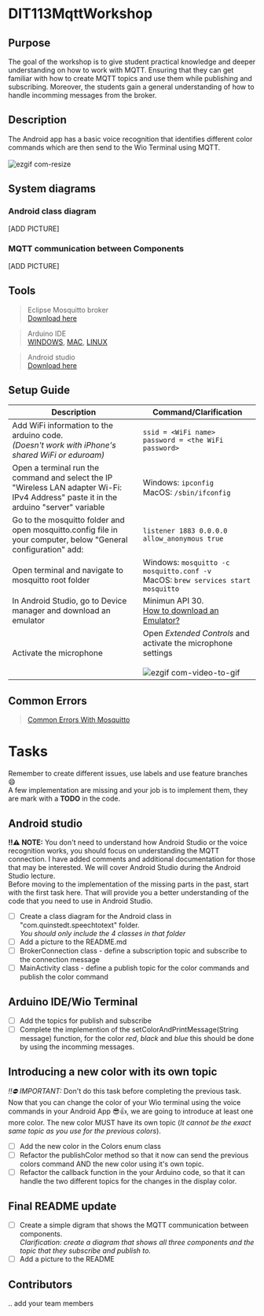 # DIT113MqttWorkshop
## Purpose
The goal of the workshop is to give student practical knowledge and deeper understanding on how to work with MQTT. Ensuring that they can get familiar with how to create MQTT topics and use them while publishing and subscribing. Moreover, the students gain a general understanding of how to handle incomming messages from the broker. 

## Description
The Android app has a basic voice recognition that identifies different color commands which are then send to the Wio Terminal using MQTT.
<br><br>
![ezgif com-resize](https://user-images.githubusercontent.com/90027419/228066704-302f6189-5b18-4e1e-9545-aa5c35e911e8.gif)
 
## System diagrams

### Android class diagram 
[ADD PICTURE]
### MQTT communication between Components
[ADD PICTURE]

## Tools
>  Eclipse Mosquitto broker <br>[Download here](https://mosquitto.org/download/)<br>

>  Arduino IDE <br>[WINDOWS](https://docs.arduino.cc/software/ide-v1/tutorials/Windows),  [MAC](https://docs.arduino.cc/software/ide-v1/tutorials/macOS), 
 [LINUX](https://docs.arduino.cc/software/ide-v1/tutorials/Linux) 

>  Android studio <br>[Download here](https://developer.android.com/studio)
 
## Setup Guide

| Description | Command/Clarification |
|-------|---|
| Add WiFi information to the arduino code.<br> *(Doesn't work with iPhone's shared WiFi or eduroam)* | `ssid = <WiFi name>`<br> `password = <the WiFi password>`|
| Open a terminal run the command and select the IP "Wireless LAN adapter Wi-Fi: IPv4 Address" paste it in the arduino "server" variable | Windows: `ipconfig `<br> MacOS: `/sbin/ifconfig` |
| Go to the mosquitto folder and open mosquitto.config file in your computer, below "General configuration" add: | `listener 1883 0.0.0.0 ` <br> `allow_anonymous true` |
| Open terminal and navigate to mosquitto root folder | Windows: `mosquitto -c mosquitto.conf -v `<br> MacOS: `brew services start mosquitto` |
| In Android Studio, go to Device manager and download an emulator | Minimun API 30. <br> [How to download an Emulator?](https://github.com/Quinstedt/DIT113MqttWorkshop/wiki/Set-up-an-Emulator) |
| Activate the microphone | Open *Extended Controls* and activate the microphone settings <br><br> ![ezgif com-video-to-gif](https://user-images.githubusercontent.com/90027419/228104899-651069f6-8368-41f3-9a11-74f43ccd4cfb.gif) |

## Common Errors

> [Common Errors With Mosquitto](https://github.com/Quinstedt/DIT113MqttWorkshop/wiki/Mosquitto-Common-Error)

# Tasks
Remember to create different issues, use labels and use feature branches :smile:<br>
A few implementation are missing and your job is to implement them, they are mark with a **TODO** in the code. <br>

## Android studio
**:bangbang::warning: NOTE:** You don't need to understand how Android Studio or the voice recognition works, you should focus on understanding the MQTT connection. I have added comments and additional documentation for those that may be interested. We will cover Android Studio during the Android Studio lecture. 
<br>Before moving to the implementation of the missing parts in the past, start with the first task here. That will provide you a better understanding of the code that you need to use in Android Studio.

- [ ] Create a class diagram for the Android class in "com.quinstedt.speechtotext" folder. <br>	*You should only include the 4 classes in that folder*
- [ ] Add a picture to the README.md
- [ ] BrokerConnection class - define a subscription topic and subscribe to the connection message
- [ ] MainActivity class - define a publish topic for the color commands and publish the color command

## Arduino IDE/Wio Terminal
- [ ] Add the topics for publish and subscribe
- [ ] Complete the implemention of the setColorAndPrintMessage(String message) function, for the color *red*, *black* and *blue* this should be done by using the incomming messages.

## Introducing a new color with its own topic
*:bangbang::no_entry: IMPORTANT:* Don't do this task before completing the previous task.<br>
Now that you can change the color of your Wio terminal using the voice commands in your Android App :sunglasses::thumbsup:, we are going to introduce at least one more color.
The new color MUST have its own topic (*It cannot be the exact same topic as you use for the previous colors*).
- [ ] Add the new color in the Colors enum class
- [ ] Refactor the publishColor method so that it now can send the previous colors command AND the new color using it's own topic.
- [ ] Refactor the callback function in the your Arduino code, so that it can handle the two different topics for the changes in the display color.

## Final README update
- [ ] Create a simple digram that shows the MQTT communication between components. <br> *Clarification: create a diagram that shows all three components and the topic that they subscribe and publish to.* 
- [ ] Add a picture to the README

## Contributors
.. add your team members 
